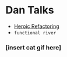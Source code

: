 # Dan Talks

* [Heroic Refactoring](https://youtu.be/X79oCNqandc?t=52m35s)
* `functional river`


### \[insert cat gif here\]

